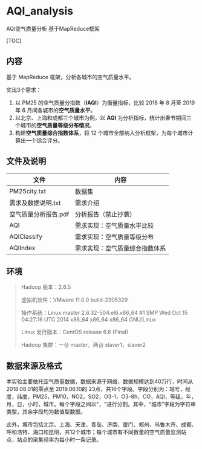 # AQI_analysis
AQI空气质量分析 基于MapReduce框架

[TOC]

## 内容

基于 MapReduce 框架，分析各城市的空气质量水平。

实现3个需求：

1. 以 PM25 的空气质量分指数（**IAQI**）为衡量指标，比较 2018 年 8 月至 2019 年 6 月间各城市的**空气质量水平**。
2. 以北京、上海和成都三个城市为例，以 **AQI** 为分析指标，统计出春节期间三个城市的**空气质量等级分布情况**。
3. 构建**空气质量综合指数体系**，将 12 个城市全部纳入分析框架，为每个城市计算出一个综合评分。

## 文件及说明



| 文件                 | 内容                           |
| -------------------- | ------------------------------ |
| PM25city.txt         | 数据集                         |
| 需求及数据说明.txt   | 需求介绍                       |
| 空气质量分析报告.pdf | 分析报告（禁止抄袭）           |
| AQI                  | 需求实现：空气质量水平比较     |
| AQIClassify          | 需求实现：空气质量等级分布     |
| AQIIndex             | 需求实现：空气质量综合指数体系 |



## 环境

> Hadoop 版本：2.6.5
>
> 虚拟机软件：VMware 11.0.0 build-2305329 
>
> 操作系统：Linux master 2.6.32-504.el6.x86_64 #1 SMP Wed Oct 15 04:27:16 UTC 2014 x86_64 x86_64 x86_64 GNU/Linux 
>
> Linux 发行版本：CentOS release 6.6 (Final) 
>
> Hadoop 集群：一台 master，两台 slaver1，slaver2 



## 数据来源及格式

本实验主要依托空气质量数据，数据来源于网络，数据规模达到40万行，时间从2018.08.01的零点至 2019.06.10的 23点，共16个字段。字段分别为：站号，经度，纬度，PM25，PM10，NO2，SO2，O3-1，O3-8h，CO，AQI，等级，年，月，日，小时，城市。每个字段之间以"，"进行分割。其中，“城市”字段为字符串类型，其余字段均为数值型数据。

此外，城市包括北京、上海、天津、青岛、济南、厦门、郑州、乌鲁木齐、成都、呼和浩特、海口和昆明，共12个城市；每个城市有不同数量的空气质量监测站点，站点的采集频率为每小时一条记录。